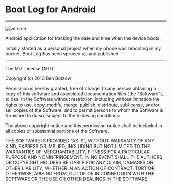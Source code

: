 # Boot Log for Android

----

![version](https://img.shields.io/badge/VERSION-1.0.0-green.svg)

Android application for tracking the date and time when the device boots.

Initially started as a personal project when my phone was rebooting in my pocket, Boot Log has been spruced up and published.

----
The MIT License (MIT)

Copyright (c) 2016 Ben Butzow

Permission is hereby granted, free of charge, to any person obtaining a copy of this software and associated documentation files (the "Software"), to deal in the Software without restriction, including without limitation the rights to use, copy, modify, merge, publish, distribute, sublicense, and/or sell copies of the Software, and to permit persons to whom the Software is furnished to do so, subject to the following conditions:

The above copyright notice and this permission notice shall be included in all copies or substantial portions of the Software.

THE SOFTWARE IS PROVIDED "AS IS", WITHOUT WARRANTY OF ANY KIND, EXPRESS OR IMPLIED, INCLUDING BUT NOT LIMITED TO THE WARRANTIES OF MERCHANTABILITY, FITNESS FOR A PARTICULAR PURPOSE AND NONINFRINGEMENT. IN NO EVENT SHALL THE AUTHORS OR COPYRIGHT HOLDERS BE LIABLE FOR ANY CLAIM, DAMAGES OR OTHER LIABILITY, WHETHER IN AN ACTION OF CONTRACT, TORT OR OTHERWISE, ARISING FROM, OUT OF OR IN CONNECTION WITH THE SOFTWARE OR THE USE OR OTHER DEALINGS IN THE SOFTWARE.